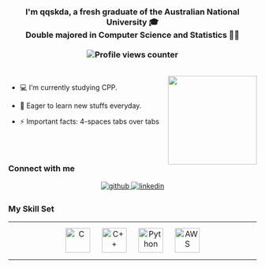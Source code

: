 ### <div align="center"> I'm qqskda, a fresh graduate of the Australian National University 🎓 <br>Double majored in Computer Science and Statistics 👨‍💻 <br><br> ![Profile views counter](https://komarev.com/ghpvc/?username=qqskda&&style=flat-square)  
</div> 
<br>
<img align='right' src="https://github-readme-stats.vercel.app/api?username=qqskda&count_private=true&show_icons=true" height="180px">

- 💻 I’m currently studying CPP.
  
- 🤔 Eager to learn new stuffs everyday.  
  
- ⚡  Important facts: 4-spaces tabs over tabs

<br><br>

### Connect with me  
<div align="center">
<a href="https://github.com/qqskda" target="_blank">
<img src=https://img.shields.io/badge/github-%2324292e.svg?&style=for-the-badge&logo=github&logoColor=white alt=github style="margin-bottom: 5px;" />
</a>
<a href="https://linkedin.com/in/sungkwon-lee-089389145/" target="_blank">
<img src=https://img.shields.io/badge/linkedin-%231E77B5.svg?&style=for-the-badge&logo=linkedin&logoColor=white alt=linkedin style="margin-bottom: 5px;" />
</a>
</div>  
 


### My Skill Set     
<div align="center">
<table><tr><td valign="top" width="33%"> 
<div align="center">  
<img style="margin: 10px" src="https://profilinator.rishav.dev/skills-assets/c-original.svg" alt="C" height="50" />  
<img style="margin: 10px" src="https://profilinator.rishav.dev/skills-assets/cplusplus-original.svg" alt="C++" height="50" />  
<img style="margin: 10px" src="https://profilinator.rishav.dev/skills-assets/python-original.svg" alt="Python" height="50" /> 
<img style="margin: 10px" src="https://profilinator.rishav.dev/skills-assets/amazonwebservices-original-wordmark.svg" alt="AWS" height="50" />  
</div>
</td></tr></table>  
</div>

<br>

